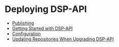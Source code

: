 <!---
 * Copyright © 2021 - 2022 Swiss National Data and Service Center for the Humanities and/or DaSCH Service Platform contributors.
 * SPDX-License-Identifier: Apache-2.0
-->

# Deploying DSP-API

- [Publishing](publishing.md)
- [Getting Started with DSP-API](getting-started.md)
- [Configuration](configuration.md)
- [Updating Repositories When Upgrading DSP-API](updates.md)
